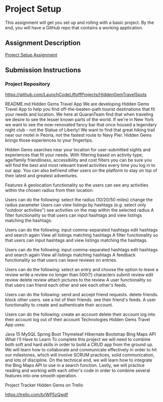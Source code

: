 # Project Setup
This assignment will get you set up and rolling with a basic project. By the end, you will have a GitHub repo that contains a working application.

## Assignment Description
[Project Setup Assignment](https://education.launchcode.org/liftoff/modules/assignments/project-setup)

## Submission Instructions

### Project Repository
https://github.com/LaunchCodeLiftoffProjects/HiddenGemTravelSpots

README.md
Hidden Gems Travel App
We are developing Hidden Gems Travel App to help you find off-the-beaten-path tourist destinations that fit your needs and location. We here at QuaranTeam find that when traveling we desire to see the lesser known parts of the world. If we're in New York we want to see the now-renovated fancy bar that once housed a legendary night club - not the Statue of Liberty! We want to find that great hiking trail near our motel in Peoria, not the fastest route to Navy Pier. Hidden Gems brings those experiences to your fingertips.

Hidden Gems searches near your location for user-submitted sights and experiences that fit your needs. With filtering based on activity type, age/family friendliness, accessibility and cost filters you can be sure you will find the best and most relevant travel activities every time you log in to our app. You can also befriend other users on the platform to stay on top of their latest and greatest adventures.

Features
A geolocation functionality so the users can see any activities within the chosen radius from their location.

Users can do the following:
select the radius (10/20/50 miles)
change the radius parameter
Users can view listings by hashtags (e.g. select only "outdoor activities")
see activities on the map within the selected radius
A filter functionality so that users can input hashtags and view listings matching the hashtags.

Users can do the following:
input comma-separated hashtags
edit hashtags and search again
View all listings matching hashtags
A filter functionality so that users can input hashtags and view listings matching the hashtags.

Users can do the following:
input comma-separated hashtags
edit hashtags and search again
View all listings matching hashtags
A feedback functionality so that users can leave reviews on entries.

Users can do the following:
select an entry and choose the option to leave a review
write a review no longer than 500(?) characters
submit review
edit review
delete review
attach pictures to the review
A user functionality so that users can friend each other and see each other's feeds.

Users can do the following:
send and accept friend requests.
delete friends.
block other users.
see a list of their friends.
see their friend's feeds.
A user functionality to create and authenticate their account.

Users can do the following:
create an account
delete their account
log into their account
log out of their account
Technologies
Hidden Gems Travel App uses:

Java 15
MySQL
Spring Boot
Thymeleaf
Hibernate
Bootstrap
Bing Maps API
What I'll Have to Learn
To complete this project we will need to combine both soft and hard skills in order to build a CRUD app from the ground up. We will learn how to collaborate and communicate effectively in order to hit our milestones, which will involve SCRUM practices, solid communication, and lots of discipline. On the technical end, we will learn how to integrate the Bing Maps API to use in a search function. Lastly, we will practice reading and working with each other's code in order to combine several features into one smooth operation.

Project Tracker
Hidden Gems on Trello

https://trello.com/b/WP5zQwdf
